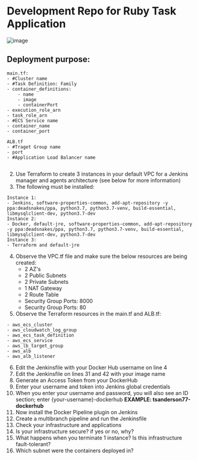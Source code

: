 # Development Repo for Ruby Task Application

![image](https://github.com/kura-labs-org/Template/blob/main/Images/26-1.jpeg)

## Deployment purpose:

```
main.tf:
- #Cluster name
- #Task Definition: Family
- container_definitions:
    - name
    - image
    - containerPort
- execution_role_arn
- task_role_arn
- #ECS Service name
- container_name
- container_port

ALB.tf
- #Traget Group name
- port
- #Application Load Balancer name


```
2.  Use Terraform to create 3 instances in your default VPC for a Jenkins manager and agents architecture (see below for more information)
3. The following must be installed:
```
Instance 1:
- Jenkins, software-properties-common, add-apt-repository -y ppa:deadsnakes/ppa, python3.7, python3.7-venv, build-essential, libmysqlclient-dev, python3.7-dev
Instance 2:
- Docker, default-jre, software-properties-common, add-apt-repository -y ppa:deadsnakes/ppa, python3.7, python3.7-venv, build-essential, libmysqlclient-dev, python3.7-dev
Instance 3:
- Terraform and default-jre
```
4. Observe the VPC.tf file and make sure the below resources are being created: 
    - 2 AZ's
    - 2 Public Subnets
    - 2 Private Subnets
    - 1 NAT Gateway
    - 2 Route Table
    - Security Group Ports: 8000
    - Security Group Ports: 80     
5. Observe the Terraform resources in the main.tf and ALB.tf:
```
- aws_ecs_cluster
- aws_cloudwatch_log_group
- aws_ecs_task_definition
- aws_ecs_service
- aws_lb_target_group
- aws_alb
- aws_alb_listener
``` 
6. Edit the Jenkinsfile with your Docker Hub username on line 4
7. Edit the Jenkinsfile on lines 31 and 42 with your image name
8. Generate an Access Token from your DockerHub
9. Enter your username and token into Jenkins global credentials
10. When you enter your username and password, you will also see an ID section; enter {your-username}-dockerhub **EXAMPLE: tsanderson77-dockerhub**
11. Now install the Docker Pipeline plugin on Jenkins
12. Create a multibranch pipeline and run the Jenkinsfile 
13. Check your infrastructure and applications
14. Is your infrastructure secure? if yes or no, why? 
15. What happens when you terminate 1 instance? Is this infrastructure fault-tolerant?
16. Which subnet were the containers deployed in? 
